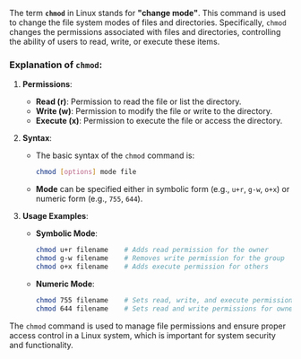The term **`chmod`** in Linux stands for **"change mode"**. This command is used to change the file system modes of files and directories. Specifically, `chmod` changes the permissions associated with files and directories, controlling the ability of users to read, write, or execute these items.

### Explanation of `chmod`:

1. **Permissions**:
   - **Read (r)**: Permission to read the file or list the directory.
   - **Write (w)**: Permission to modify the file or write to the directory.
   - **Execute (x)**: Permission to execute the file or access the directory.

2. **Syntax**:
   - The basic syntax of the `chmod` command is:
     ```bash
     chmod [options] mode file
     ```
   - **Mode** can be specified either in symbolic form (e.g., `u+r`, `g-w`, `o+x`) or numeric form (e.g., `755`, `644`).

3. **Usage Examples**:
   - **Symbolic Mode**:
     ```bash
     chmod u+r filename    # Adds read permission for the owner
     chmod g-w filename    # Removes write permission for the group
     chmod o+x filename    # Adds execute permission for others
     ```
   - **Numeric Mode**:
     ```bash
     chmod 755 filename    # Sets read, write, and execute permissions for owner, and read and execute permissions for group and others
     chmod 644 filename    # Sets read and write permissions for owner, and read permissions for group and others
     ```

The `chmod` command is used to manage file permissions and ensure proper access control in a Linux system, which is important for system security and functionality.

